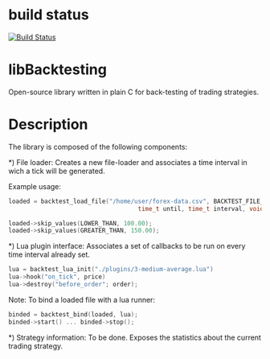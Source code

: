 build status
============
[![Build Status](https://travis-ci.org/SobanVuex/chef-nginx.png?branch=master)](https://travis-ci.org/SobanVuex/chef-nginx)

libBacktesting
==============

Open-source library written in plain C for back-testing of trading strategies.

Description
===========

The library is composed of the following components:

  *) File loader: Creates a new file-loader and
  associates a time interval in wich a tick will be generated.

  Example usage:
  ```C
  loaded = backtest_load_file("/home/user/forex-data.csv", BACKTEST_FILE_CSV, time_t since, 
                                      time_t until, time_t interval, void *callback);
  
  loaded->skip_values(LOWER_THAN, 100.00);
  loaded->skip_values(GREATER_THAN, 150.00);
  ```

  *) Lua plugin interface: Associates a set of callbacks to be
  run on every time interval already set.
   
  ```C
  lua = backtest_lua_init("./plugins/3-medium-average.lua")
  lua->hook("on_tick", price)
  lua->destroy("before_order"; order);
  ```

  Note: To bind a loaded file with a lua runner:

  ```C
  binded = backtest_bind(loaded, lua);
  binded->start() ... binded->stop();
  ```

  *) Strategy information: To be done. Exposes the statistics 
  about the current trading strategy.





